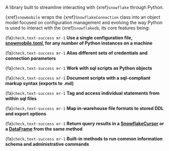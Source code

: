 A library built to streamline interacting with {xref}`snowflake` through Python.

{xref}`snowmobile` wraps the {xref}`SnowflakeConnection` class into an object model focused on configuration 
management and evolving the way Python is used to interact with the {xref}`snowflakedb`, its core features being:

{fa}`check,text-success mr-1` **Use a single configuration file, [snowmobile.toml](./usage/snowmobile_toml.md#snowmobiletoml), for any number of Python instances on a machine**

{fa}`check,text-success mr-1` **Alias different sets of credentials and connection parameters**

{fa}`check,text-success mr-1` **Work with sql scripts as Python objects**

{fa}`check,text-success mr-1` **Document scripts with a sql-compliant markup syntax (exports to .md)**

{fa}`check,text-success mr-1` **Tag and access individual statements from within sql files**

{fa}`check,text-success mr-1` **Map in-warehouse file formats to stored DDL and export options**

{fa}`check,text-success mr-1` **Return query results in a [SnowflakeCursor](https://docs.snowflake.com/en/user-guide/python-connector-api.html) 
or a [DataFrame](https://pandas.pydata.org/pandas-docs/stable/reference/api/pandas.DataFrame.html) from the same method**

{fa}`check,text-success mr-1` **Built-in methods to run common information schema and administrative commands**
